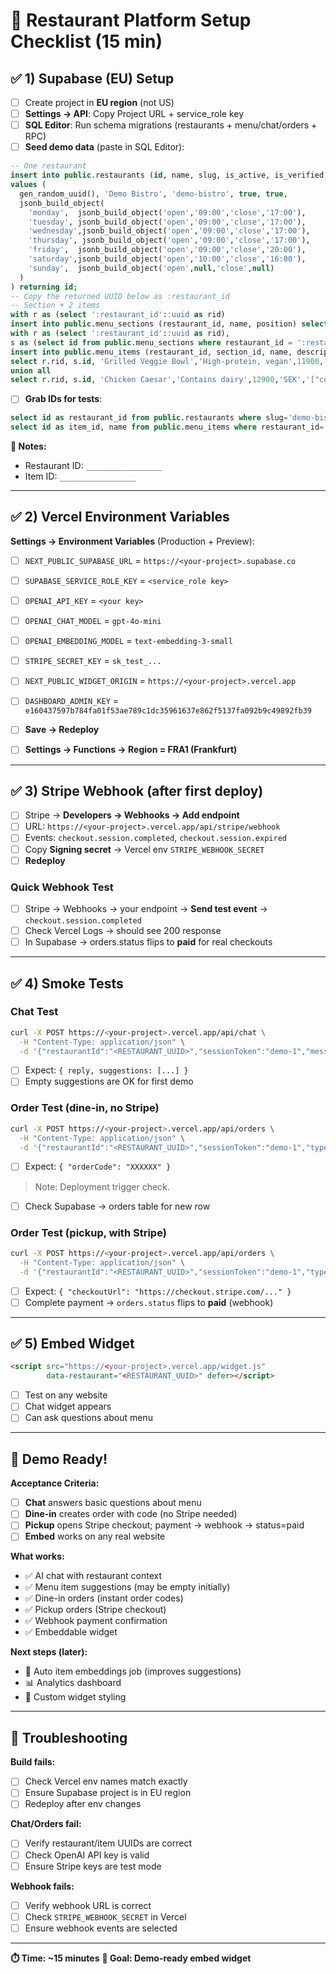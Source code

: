 # 🚀 Restaurant Platform Setup Checklist (15 min)

## ✅ **1) Supabase (EU) Setup**

- [ ] Create project in **EU region** (not US)
- [ ] **Settings → API**: Copy Project URL + service_role key
- [ ] **SQL Editor**: Run schema migrations (restaurants + menu/chat/orders + RPC)
- [ ] **Seed demo data** (paste in SQL Editor):

```sql
-- One restaurant
insert into public.restaurants (id, name, slug, is_active, is_verified, opening_hours)
values (
  gen_random_uuid(), 'Demo Bistro', 'demo-bistro', true, true,
  jsonb_build_object(
    'monday',  jsonb_build_object('open','09:00','close','17:00'),
    'tuesday', jsonb_build_object('open','09:00','close','17:00'),
    'wednesday',jsonb_build_object('open','09:00','close','17:00'),
    'thursday', jsonb_build_object('open','09:00','close','17:00'),
    'friday',  jsonb_build_object('open','09:00','close','20:00'),
    'saturday',jsonb_build_object('open','10:00','close','16:00'),
    'sunday',  jsonb_build_object('open',null,'close',null)
  )
) returning id;
-- Copy the returned UUID below as :restaurant_id
-- Section + 2 items
with r as (select ':restaurant_id'::uuid as rid)
insert into public.menu_sections (restaurant_id, name, position) select rid,'Mains',0 from r;
with r as (select ':restaurant_id'::uuid as rid),
s as (select id from public.menu_sections where restaurant_id = ':restaurant_id'::uuid limit 1)
insert into public.menu_items (restaurant_id, section_id, name, description, price_cents, currency, tags, is_available)
select r.rid, s.id, 'Grilled Veggie Bowl','High-protein, vegan',11900,'SEK','["vegan","high-protein"]'::jsonb,true from r,s
union all
select r.rid, s.id, 'Chicken Caesar','Contains dairy',12900,'SEK','["contains-dairy"]'::jsonb,true from r,s;
```

- [ ] **Grab IDs for tests**:

```sql
select id as restaurant_id from public.restaurants where slug='demo-bistro';
select id as item_id, name from public.menu_items where restaurant_id=':restaurant_id'::uuid;
```

**📝 Notes:**
- Restaurant ID: `_________________`
- Item ID: `_________________`

---

## ✅ **2) Vercel Environment Variables**

**Settings → Environment Variables** (Production + Preview):

- [ ] `NEXT_PUBLIC_SUPABASE_URL` = `https://<your-project>.supabase.co`
- [ ] `SUPABASE_SERVICE_ROLE_KEY` = `<service_role key>`
- [ ] `OPENAI_API_KEY` = `<your key>`
- [ ] `OPENAI_CHAT_MODEL` = `gpt-4o-mini`
- [ ] `OPENAI_EMBEDDING_MODEL` = `text-embedding-3-small`
- [ ] `STRIPE_SECRET_KEY` = `sk_test_...`
- [ ] `NEXT_PUBLIC_WIDGET_ORIGIN` = `https://<your-project>.vercel.app`
- [ ] `DASHBOARD_ADMIN_KEY` = `e160437597b784fa01f53ae789c1dc35961637e862f5137fa092b9c49892fb39`

- [ ] **Save → Redeploy**
- [ ] **Settings → Functions → Region = FRA1 (Frankfurt)**

---

## ✅ **3) Stripe Webhook (after first deploy)**

- [ ] Stripe → **Developers → Webhooks → Add endpoint**
- [ ] URL: `https://<your-project>.vercel.app/api/stripe/webhook`
- [ ] Events: `checkout.session.completed`, `checkout.session.expired`
- [ ] Copy **Signing secret** → Vercel env `STRIPE_WEBHOOK_SECRET`
- [ ] **Redeploy**

### **Quick Webhook Test**
- [ ] Stripe → Webhooks → your endpoint → **Send test event** → `checkout.session.completed`
- [ ] Check Vercel Logs → should see 200 response
- [ ] In Supabase → orders.status flips to **paid** for real checkouts

---

## ✅ **4) Smoke Tests**

### **Chat Test**
```bash
curl -X POST https://<your-project>.vercel.app/api/chat \
  -H "Content-Type: application/json" \
  -d '{"restaurantId":"<RESTAURANT_UUID>","sessionToken":"demo-1","message":"What are your vegan options?"}'
```

- [ ] Expect: `{ reply, suggestions: [...] }`
- [ ] Empty suggestions are OK for first demo

### **Order Test (dine-in, no Stripe)**
```bash
curl -X POST https://<your-project>.vercel.app/api/orders \
  -H "Content-Type: application/json" \
  -d '{"restaurantId":"<RESTAURANT_UUID>","sessionToken":"demo-1","type":"dine_in","items":[{"itemId":"<ITEM_UUID>","qty":1}]}'
```

- [ ] Expect: `{ "orderCode": "XXXXXX" }`

> Note: Deployment trigger check.
- [ ] Check Supabase → orders table for new row

### **Order Test (pickup, with Stripe)**
```bash
curl -X POST https://<your-project>.vercel.app/api/orders \
  -H "Content-Type: application/json" \
  -d '{"restaurantId":"<RESTAURANT_UUID>","sessionToken":"demo-1","type":"pickup","items":[{"itemId":"<ITEM_UUID>","qty":1}]}'
```

- [ ] Expect: `{ "checkoutUrl": "https://checkout.stripe.com/..." }`
- [ ] Complete payment → `orders.status` flips to **paid** (webhook)

---

## ✅ **5) Embed Widget**

```html
<script src="https://<your-project>.vercel.app/widget.js"
        data-restaurant="<RESTAURANT_UUID>" defer></script>
```

- [ ] Test on any website
- [ ] Chat widget appears
- [ ] Can ask questions about menu

---

## 🎯 **Demo Ready!**

**Acceptance Criteria:**
- [ ] **Chat** answers basic questions about menu
- [ ] **Dine-in** creates order with code (no Stripe needed)
- [ ] **Pickup** opens Stripe checkout; payment → webhook → status=paid
- [ ] **Embed** works on any real website

**What works:**
- ✅ AI chat with restaurant context
- ✅ Menu item suggestions (may be empty initially)
- ✅ Dine-in orders (instant order codes)
- ✅ Pickup orders (Stripe checkout)
- ✅ Webhook payment confirmation
- ✅ Embeddable widget

**Next steps (later):**
- 🔄 Auto item embeddings job (improves suggestions)
- 📊 Analytics dashboard
- 🎨 Custom widget styling

---

## 🚨 **Troubleshooting**

**Build fails:**
- [ ] Check Vercel env names match exactly
- [ ] Ensure Supabase project is in EU region
- [ ] Redeploy after env changes

**Chat/Orders fail:**
- [ ] Verify restaurant/item UUIDs are correct
- [ ] Check OpenAI API key is valid
- [ ] Ensure Stripe keys are test mode

**Webhook fails:**
- [ ] Verify webhook URL is correct
- [ ] Check `STRIPE_WEBHOOK_SECRET` in Vercel
- [ ] Ensure webhook events are selected

---

**⏱️ Time: ~15 minutes**
**🎯 Goal: Demo-ready embed widget**
